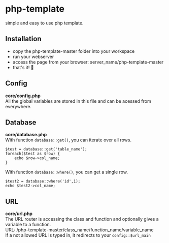 # php-template
simple and easy to use php template.

## Installation
* copy the php-template-master folder into your workspace
* run your webserver
* access the page from your browser: server_name/php-template-master
* that's it! :rofl:

## Config
**core/config.php**<br />
All the global variables are stored in this file and can be acessed from everywhere.<br />

## Database
**core/database.php**<br />
With function `database::get()`, you can iterate over all rows.

    $test = database::get('table_name');
    foreach($test as $row) {
        echo $row->col_name;
    }
    
With function `database::where()`, you can get a single row.

    $test2 = database::where('id',1); 
    echo $test2->col_name;

## URL
**core/url.php**<br />
The URL router is accessing the class and function and optionally gives a variable to a function.<br />
URL: /php-template-master/class_name/function_name/variable_name<br />
If a not allowed URL is typed in, it redirects to your `config::$url_main`<br />
